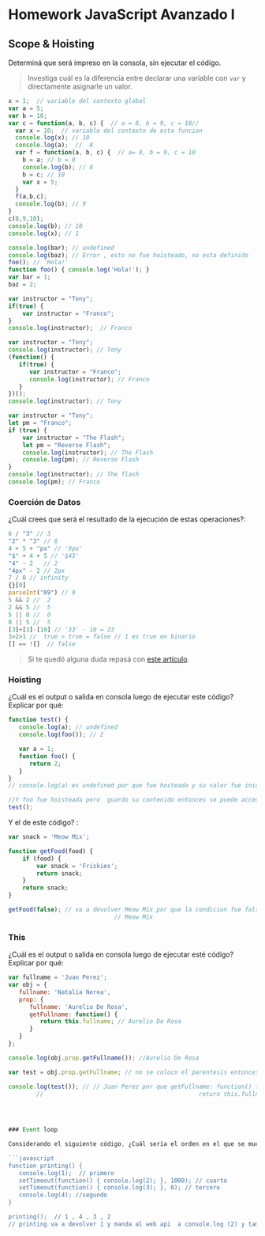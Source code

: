 
# Homework JavaScript Avanzado I

## Scope & Hoisting

Determiná que será impreso en la consola, sin ejecutar el código.

> Investiga cuál es la diferencia entre declarar una variable con `var` y directamente asignarle un valor.

```javascript
x = 1;  // variable del contexto global
var a = 5;
var b = 10;
var c = function(a, b, c) {  // a = 8, b = 9, c = 10//   
  var x = 10;  // variable del contexto de esta funcion
  console.log(x); // 10
  console.log(a);  //  8 
  var f = function(a, b, c) {  // a= 8, b = 9, c = 10
    b = a; // b = 8
    console.log(b); // 8
    b = c; // 10
    var x = 5;
  }
  f(a,b,c); 
  console.log(b); // 9 
}
c(8,9,10); 
console.log(b); // 10
console.log(x); // 1
```

```javascript
console.log(bar); // undefined
console.log(baz); // Error , esto no fue hoisteado, no esta definido
foo(); // 'Hola!'
function foo() { console.log('Hola!'); }
var bar = 1;
baz = 2;
```

```javascript
var instructor = "Tony";
if(true) {
    var instructor = "Franco";
}
console.log(instructor);  // Franco
```

```javascript
var instructor = "Tony";
console.log(instructor); // Tony
(function() {
   if(true) {
      var instructor = "Franco";
      console.log(instructor); // Franco 
   }
})();
console.log(instructor); // Tony 
```

```javascript
var instructor = "Tony";
let pm = "Franco";
if (true) {
    var instructor = "The Flash";  
    let pm = "Reverse Flash";
    console.log(instructor); // The Flash
    console.log(pm); // Reverse Flash
}
console.log(instructor); // The flash
console.log(pm); // Franco
```
### Coerción de Datos

¿Cuál crees que será el resultado de la ejecución de estas operaciones?:

```javascript
6 / "3" // 3 
"2" * "3" // 6 
4 + 5 + "px" // '9px' 
"$" + 4 + 5 // '$45'
"4" - 2   // 2 
"4px" - 2 // 2px
7 / 0 // infinity
{}[0]  
parseInt("09") // 9
5 && 2 //  2
2 && 5 //  5
5 || 0 //  0 
0 || 5 //  5
[3]+[3]-[10] // '33' - 10 = 23
3>2>1 //  true > true = false // 1 es true en binario
[] == ![]  // false
```

> Si te quedó alguna duda repasá con [este artículo](http://javascript.info/tutorial/object-conversion).


### Hoisting

¿Cuál es el output o salida en consola luego de ejecutar este código? Explicar por qué:

```javascript
function test() {
   console.log(a); // undefined 
   console.log(foo()); // 2 

   var a = 1;
   function foo() {
      return 2;
   }
}
// console.log(a) es undefined por que fue hosteada y su valor fue inicializado en undefined, y al intentar acceder a la variable antes de su declaracion en linea, dara undefined.

//Y foo fue hoisteada pero  guardo su contenido entonces se puede acceder a ella antes de ser ejectuada.
test();  
```

Y el de este código? :

```javascript
var snack = 'Meow Mix';

function getFood(food) {
    if (food) {
        var snack = 'Friskies';
        return snack;
    }
    return snack;
}

getFood(false); // va a devolver Meow Mix por que la condicion fue falsa entonces no se ejecuta ese codigo, y como no tenemos definido snack dentro del contexto function, se hace un scoping buscando a la variable snack del contexto global, en caso de que la condicion sea true se devuelte : Friskies 
                              // Meow Mix
```


### This

¿Cuál es el output o salida en consola luego de ejecutar esté código? Explicar por qué:

```javascript
var fullname = 'Juan Perez';
var obj = {
   fullname: 'Natalia Nerea',
   prop: {
      fullname: 'Aurelio De Rosa',
      getFullname: function() {
         return this.fullname; // Aurelio De Rosa
      }
   }
};

console.log(obj.prop.getFullname()); //Aurelio De Rosa

var test = obj.prop.getFullname; // no se coloco el parentesis entonces lo que se guardo en esta variable fue la funcion, no fue invocada.

console.log(test()); // // Juan Perez por que getFullname: function() {
        //                                            return this.fullname; } hace referencia al objeto global 

        
      

### Event loop

Considerando el siguiente código, ¿Cuál sería el orden en el que se muestra por consola? ¿Por qué?

```javascript
function printing() {
   console.log(1);  // primero
   setTimeout(function() { console.log(2); }, 1000); // cuarto
   setTimeout(function() { console.log(3); }, 0); // tercero
   console.log(4); //segundo 
}

printing();  // 1 , 4 , 3 , 2 
// printing va a devolver 1 y manda al web api  a console.log (2) y tambien a console.log(3) , va a terminar primero el 3 por que demoro menos tiempo , este se manda al event queue y atras de este 2 , cuando termine de devolver 4 y la pila este vacia, entra 3 y despues 2. 
```
